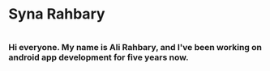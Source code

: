<h1 class="color=blue">Syna Rahbary<h1>
<h3> Hi everyone. My name is Ali Rahbary, and I've been working on android app development for five years now.<h3>
